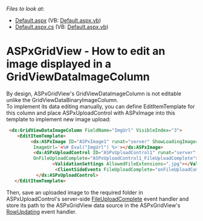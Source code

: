 <!-- default file list -->
*Files to look at*:

* [Default.aspx](./CS/Default.aspx) (VB: [Default.aspx.vb](./VB/Default.aspx.vb))
* [Default.aspx.cs](./CS/Default.aspx.cs) (VB: [Default.aspx.vb](./VB/Default.aspx.vb))
<!-- default file list end -->
# ASPxGridView - How to edit an image displayed in a GridViewDataImageColumn


<p>By design, ASPxGridView's GridViewDataImageColumn is not editable unlike the GridViewDataBinaryImageColumn. <br>To implement its data editing manually, you can define EditItemTemplate for this column and place ASPxUploadControl with ASPxImage into this template to implement new image upload:</p>


```aspx
 <dx:GridViewDataImageColumn FieldName="ImgUrl" VisibleIndex="3">
    <EditItemTemplate>
         <dx:ASPxImage ID="ASPxImage1" runat="server" ShowLoadingImage="true" Width="200px" ClientInstanceName="img"
          ImageUrl='<%# Eval("ImgUrl") %>'></dx:ASPxImage>
          <dx:ASPxUploadControl ID="ASPxUploadControl1" runat="server" UploadMode="Auto" Width="200px" AutoStartUpload="true"
          OnFileUploadComplete="ASPxUploadControl1_FileUploadComplete">
                 <ValidationSettings AllowedFileExtensions=".jpg"></ValidationSettings>
                  <ClientSideEvents FileUploadComplete="onFileUploadComplete" />
           </dx:ASPxUploadControl>
   </EditItemTemplate>
```


<p>Then, save an uploaded image to the required folder in ASPxUploadControl's server-side <a href="https://documentation.devexpress.com/#AspNet/DevExpressWebASPxUploadControl_FileUploadCompletetopic">FileUploadComplete</a> event handler and store its path to the ASPxGridView data source in the ASPxGridView's <a href="https://documentation.devexpress.com/#AspNet/DevExpressWebASPxGridView_RowUpdatingtopic">RowUpdating</a> event handler.</p>

<br/>


